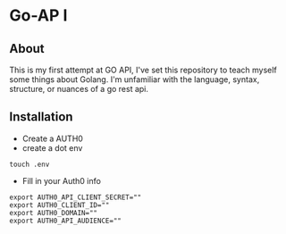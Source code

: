 # Go-AP I 

## About
This is my first attempt at GO API, I've set this repository to teach myself some things about Golang. I'm unfamiliar with the language, syntax, structure, or nuances of a go rest api. 

## Installation

- Create a AUTH0 
- create a dot env 
```
touch .env
```
- Fill in your Auth0 info
```
export AUTH0_API_CLIENT_SECRET=""
export AUTH0_CLIENT_ID=""
export AUTH0_DOMAIN=""
export AUTH0_API_AUDIENCE=""

```
